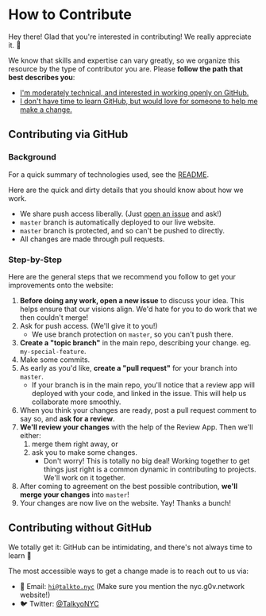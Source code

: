 # How to Contribute

Hey there! Glad that you're interested in contributing! We really
appreciate it. :tada:

We know that skills and expertise can vary greatly, so we organize this
resource by the type of contributor you are. Please **follow the path that
best describes you**:

* [I'm moderately technical, and interested in working openly on
  GitHub.][audience-technical]
* [I don't have time to learn GitHub, but would love for someone to help me
  make a change.][audience-no-github]

## Contributing via GitHub

### Background

For a quick summary of technologies used, see the [README][tech-used].

Here are the quick and dirty details that you should know about how we
work.

* We share push access liberally. (Just [open an issue][new-issue] and ask!)
* `master` branch is automatically deployed to our live website.
* `master` branch is protected, and so can't be pushed to directly.
* All changes are made through pull requests.

### Step-by-Step

Here are the general steps that we recommend you follow to get your
improvements onto the website:

1. **Before doing any work, open a new issue** to discuss your idea.
   This helps ensure that our visions align. We'd hate for you to do
   work that we then couldn't merge!
2. Ask for push access. (We'll give it to you!)
    * We use branch protection on `master`, so you can't push there.
3. **Create a "topic branch"** in the main repo, describing your change. eg.
   `my-special-feature`.
4. Make some commits.
5. As early as you'd like, **create a "pull request"** for your branch into
   `master`.
    * If your branch is in the main repo, you'll notice that a review app
      will deployed with your code, and linked in the issue. This will
      help us collaborate more smoothly.
6. When you think your changes are ready, post a pull request comment to
   say so, and **ask for a review**.
7. **We'll review your changes** with the help of the Review App. Then we'll either:
    1. merge them right away, or
    2. ask you to make some changes.
        - Don't worry! This is totally no big deal! Working together to get
          things just right is a common dynamic in contributing to projects.
          We'll work on it together.
8. After coming to agreement on the best possible contribution, **we'll
   merge your changes** into `master`!
9. Your changes are now live on the website. Yay! Thanks a bunch!

## Contributing without GitHub

We totally get it: GitHub can be intimidating, and there's not always time to
learn :slightly_smiling_face:

The most accessible ways to get a change made is to reach out to us via:

  * :e-mail: Email:
    [`hi@talkto.nyc`](mailto:hi@talkto.nyc?subject=re%3A%20nyc.g0v.network%20website)
    (Make sure you mention the nyc.g0v.network website!)
  * :bird: Twitter: [@TalkyoNYC](https://twitter.com/TalktoNYC)

<!-- Links -->
   [forking]: https://guides.github.com/activities/forking/
   [tech-used]: https://github.com/g0v-network/nyc.g0v.network#technologies-used
   [audience-technical]: #contributing-via-github
   [audience-no-github]: #contributing-without-github
   [new-issue]: https://github.com/g0v-network/nyc.g0v.network/issues/new
